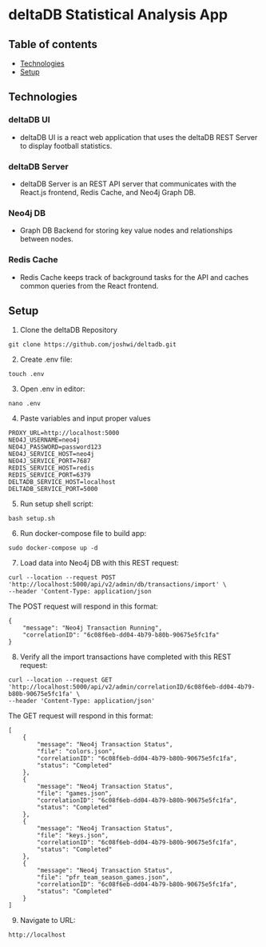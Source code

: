 # deltaDB Statistical Analysis App

## Table of contents
* [Technologies](#technologies)
* [Setup](#setup)

## Technologies

### deltaDB UI

- deltaDB UI is a react web application that uses the deltaDB REST Server to display football statistics.

### deltaDB Server

- deltaDB Server is an REST API server that communicates with the React.js frontend, Redis Cache, and Neo4j Graph DB.

### Neo4j DB

- Graph DB Backend for storing key value nodes and relationships between nodes.

### Redis Cache

- Redis Cache keeps track of background tasks for the API and caches common queries from the React frontend.

## Setup

1. Clone the deltaDB Repository 
```
git clone https://github.com/joshwi/deltadb.git
```
2. Create .env file: 
```
touch .env
```
3. Open .env in editor: 
```
nano .env
```
4. Paste variables and input proper values
```
PROXY_URL=http://localhost:5000
NEO4J_USERNAME=neo4j
NEO4J_PASSWORD=password123
NEO4J_SERVICE_HOST=neo4j
NEO4J_SERVICE_PORT=7687
REDIS_SERVICE_HOST=redis
REDIS_SERVICE_PORT=6379
DELTADB_SERVICE_HOST=localhost
DELTADB_SERVICE_PORT=5000
```
5. Run setup shell script: 
```
bash setup.sh
```
6. Run docker-compose file to build app: 
```
sudo docker-compose up -d
```
7. Load data into Neo4j DB with this REST request:
```
curl --location --request POST 'http://localhost:5000/api/v2/admin/db/transactions/import' \
--header 'Content-Type: application/json
```
The POST request will respond in this format:
```
{
    "message": "Neo4j Transaction Running",
    "correlationID": "6c08f6eb-dd04-4b79-b80b-90675e5fc1fa"
}
```
8. Verify all the import transactions have completed with this REST request:
```
curl --location --request GET 'http://localhost:5000/api/v2/admin/correlationID/6c08f6eb-dd04-4b79-b80b-90675e5fc1fa' \
--header 'Content-Type: application/json'
```
The GET request will respond in this format:
```
[
    {
        "message": "Neo4j Transaction Status",
        "file": "colors.json",
        "correlationID": "6c08f6eb-dd04-4b79-b80b-90675e5fc1fa",
        "status": "Completed"
    },
    {
        "message": "Neo4j Transaction Status",
        "file": "games.json",
        "correlationID": "6c08f6eb-dd04-4b79-b80b-90675e5fc1fa",
        "status": "Completed"
    },
    {
        "message": "Neo4j Transaction Status",
        "file": "keys.json",
        "correlationID": "6c08f6eb-dd04-4b79-b80b-90675e5fc1fa",
        "status": "Completed"
    },
    {
        "message": "Neo4j Transaction Status",
        "file": "pfr_team_season_games.json",
        "correlationID": "6c08f6eb-dd04-4b79-b80b-90675e5fc1fa",
        "status": "Completed"
    }
]
```
9. Navigate to URL:
```
http://localhost
```